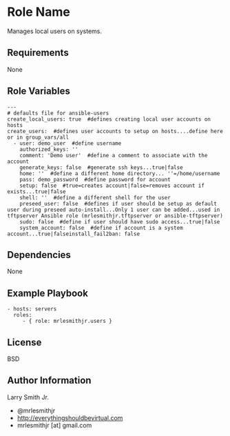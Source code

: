 Role Name
=========

Manages local users on systems.

Requirements
------------

None

Role Variables
--------------

````
---
# defaults file for ansible-users
create_local_users: true  #defines creating local user accounts on hosts
create_users:  #defines user accounts to setup on hosts....define here or in group_vars/all
  - user: demo_user  #define username
    authorized_keys: ''
    comment: 'Demo user'  #define a comment to associate with the account
    generate_keys: false  #generate ssh keys...true|false
    home: ''  #define a different home directory... ''=/home/username
    pass: demo_password  #define password for account
    setup: false  #true=creates account|false=removes account if exists...true|false
    shell: ''  #define a different shell for the user
    preseed_user: false  #defines if user should be setup as default user during preseed auto-install...Only 1 user can be added...used in tftpserver Ansible role (mrlesmithjr.tftpserver or ansible-tftpserver)
    sudo: false  #define if user should have sudo access...true|false
    system_account: false  #define if account is a system account...true|falseinstall_fail2ban: false
````

Dependencies
------------

None

Example Playbook
----------------

    - hosts: servers
      roles:
         - { role: mrlesmithjr.users }

License
-------

BSD

Author Information
------------------

Larry Smith Jr.
- @mrlesmithjr
- http://everythingshouldbevirtual.com
- mrlesmithjr [at] gmail.com
